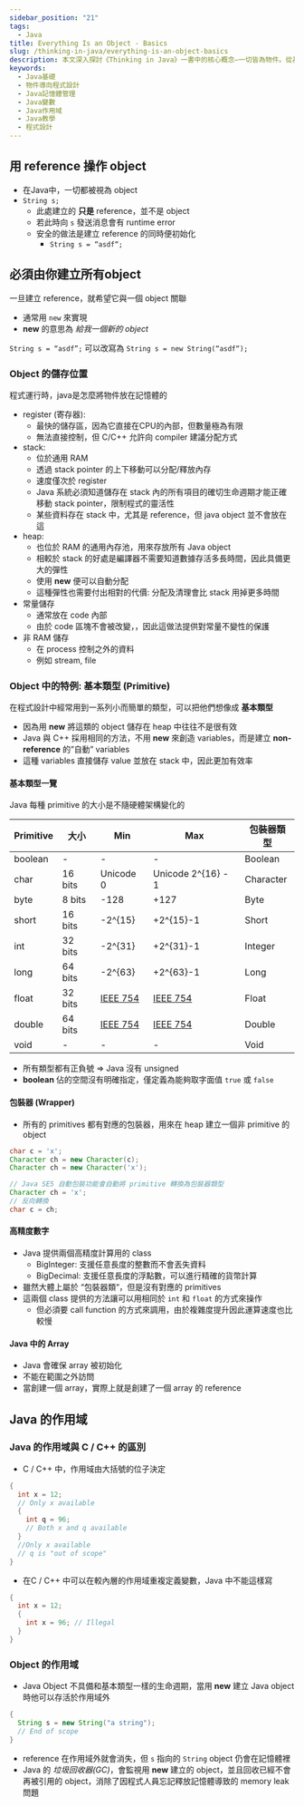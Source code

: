 ```yaml
---
sidebar_position: "21"
tags:
  - Java
title: Everything Is an Object - Basics
slug: /thinking-in-java/everything-is-an-object-basics
description: 本文深入探討《Thinking in Java》一書中的核心概念—一切皆為物件。從基本類型到記憶體管理、作用域的理解，本讀書筆記詳細解釋Java的物件導向程式設計基礎，適合初學者與進階程式設計師參考使用
keywords:
  - Java基礎
  - 物件導向程式設計
  - Java記憶體管理
  - Java變數
  - Java作用域
  - Java教學
  - 程式設計
---
```

## 用 reference 操作 object

- 在Java中，一切都被視為 object
- `String s;`
	- 此處建立的 **只是** reference，並不是 object
	- 若此時向 `s` 發送消息會有 runtime error
	- 安全的做法是建立 reference 的同時便初始化
	    - `String s = “asdf“;`

## 必須由你建立所有object

一旦建立 reference，就希望它與一個 object 關聯
- 通常用 `new` 來實現
- **new** 的意思為 _給我一個新的 object_

`String s = “asdf”;`
可以改寫為
`String s = new String(“asdf“);`

### Object 的儲存位置

程式運行時，java是怎麼將物件放在記憶體的
- register (寄存器):
    - 最快的儲存區，因為它直接在CPU的內部，但數量極為有限
    - 無法直接控制，但 C/C++ 允許向 compiler 建議分配方式
- stack:
    - 位於通用 RAM
    - 透過 stack pointer 的上下移動可以分配/釋放內存
    - 速度僅次於 register
    - Java 系統必須知道儲存在 stack 內的所有項目的確切生命週期才能正確移動 stack pointer，限制程式的靈活性
    - 某些資料存在 stack 中，尤其是 reference，但 java object 並不會放在這
- heap:
    - 也位於 RAM 的通用內存池，用來存放所有 Java object
    - 相較於 stack 的好處是編譯器不需要知道數據存活多長時間，因此具備更大的彈性
    - 使用 **new** 便可以自動分配
    - 這種彈性也需要付出相對的代價: 分配及清理會比 stack 用掉更多時間
- 常量儲存
    - 通常放在 code 內部
    - 由於 code 區塊不會被改變，，因此這做法提供對常量不變性的保護
- 非 RAM 儲存
    - 在 process 控制之外的資料
    - 例如 stream, file

### Object 中的特例: 基本類型 (Primitive)

在程式設計中經常用到一系列小而簡單的類型，可以把他們想像成 **基本類型**
- 因為用 **new** 將這類的 object 儲存在 heap 中往往不是很有效
- Java 與 C++ 採用相同的方法，不用 **new** 來創造 variables，而是建立 **non-reference** 的”自動” variables
- 這種 variables 直接儲存 value 並放在 stack 中，因此更加有效率

#### 基本類型一覽
Java 每種 primitive 的大小是不隨硬體架構變化的

| Primitive | 大小      | Min                                                                                                                  | Max                                                                                                                  | 包裝器類型     |
| --------- | ------- | -------------------------------------------------------------------------------------------------------------------- | -------------------------------------------------------------------------------------------------------------------- | --------- |
| boolean   | -       | -                                                                                                                    | -                                                                                                                    | Boolean   |
| char      | 16 bits | Unicode 0                                                                                                            | Unicode 2^{16} - 1                                                                                                   | Character |
| byte      | 8 bits  | -128                                                                                                                 | +127                                                                                                                 | Byte      |
| short     | 16 bits | -2^{15}                                                                                                              | +2^{15}-1                                                                                                            | Short     |
| int       | 32 bits | -2^{31}                                                                                                              | +2^{31}-1                                                                                                            | Integer   |
| long      | 64 bits | -2^{63}                                                                                                              | +2^{63}-1                                                                                                            | Long      |
| float     | 32 bits | [IEEE 754](https://app.heptabase.com/89fe36cd-97a8-4fc9-847b-644189528206/card/df87b686-3950-4638-a11e-2a33618472e3) | [IEEE 754](https://app.heptabase.com/89fe36cd-97a8-4fc9-847b-644189528206/card/df87b686-3950-4638-a11e-2a33618472e3) | Float     |
| double    | 64 bits | [IEEE 754](https://app.heptabase.com/89fe36cd-97a8-4fc9-847b-644189528206/card/df87b686-3950-4638-a11e-2a33618472e3) | [IEEE 754](https://app.heptabase.com/89fe36cd-97a8-4fc9-847b-644189528206/card/df87b686-3950-4638-a11e-2a33618472e3) | Double    |
| void      | -       | -                                                                                                                    | -                                                                                                                    | Void      |

- 所有類型都有正負號 ⇒ Java 沒有 unsigned
- **boolean** 佔的空間沒有明確指定，僅定義為能夠取字面值 `true` 或 `false`

#### 包裝器 (Wrapper)

- 所有的 primitives 都有對應的包裝器，用來在 heap 建立一個非 primitive 的 object

```java
char c = 'x';
Character ch = new Character(c);
Character ch = new Character('x');

// Java SE5 自動包裝功能會自動將 primitive 轉換為包裝器類型
Character ch = 'x';
// 反向轉換
char c = ch;
```

#### 高精度數字

- Java 提供兩個高精度計算用的 class
    - BigInteger: 支援任意長度的整數而不會丟失資料
    - BigDecimal: 支援任意長度的浮點數，可以進行精確的貨幣計算
- 雖然大體上屬於 “包裝器類“，但是沒有對應的 primitives
- 這兩個 class 提供的方法讓可以用相同於 `int` 和 `float` 的方式來操作
    - 但必須要 call function 的方式來調用，由於複雜度提升因此運算速度也比較慢
#### Java 中的 Array

- Java 會確保 array 被初始化
- 不能在範圍之外訪問
- 當創建一個 array，實際上就是創建了一個 array 的 reference


## Java 的作用域

### Java 的作用域與 C / C++ 的區別

- C / C++ 中，作用域由大括號的位子決定
```cpp
{
  int x = 12;
  // Only x available
  {
    int q = 96;
    // Both x and q available
  }
  //Only x available
  // q is "out of scope"
}
```

- 在C / C++ 中可以在較內層的作用域重複定義變數，Java 中不能這樣寫
```java
{
  int x = 12;
  {
    int x = 96; // Illegal
  }
}
```

### Object 的作用域

- Java Object 不具備和基本類型一樣的生命週期，當用 **new** 建立 Java object時他可以存活於作用域外

```java
{
  String s = new String("a string");
  // End of scope
}
```
- reference 在作用域外就會消失，但 `s` 指向的 `String` object 仍會在記憶體裡
- Java 的 _垃圾回收器(GC)_，會監視用 **new** 建立的 object，並且回收已經不會再被引用的 object，消除了因程式人員忘記釋放記憶體導致的 memory leak 問題